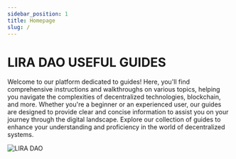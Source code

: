 ```yaml
---
sidebar_position: 1
title: Homepage
slug: /
---
```


# LIRA DAO USEFUL GUIDES


Welcome to our platform dedicated to guides! Here, you'll find comprehensive instructions and walkthroughs on various topics, helping you navigate the complexities of decentralized technologies, blockchain, and more. Whether you're a beginner or an experienced user, our guides are designed to provide clear and concise information to assist you on your journey through the digital landscape. Explore our collection of guides to enhance your understanding and proficiency in the world of decentralized systems.



![LIRA DAO](/img/logo.png)
